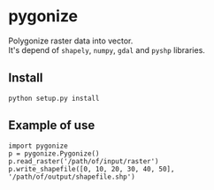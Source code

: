 # pygonize

Polygonize raster data into vector.  
It's depend of `shapely`, `numpy`, `gdal` and `pyshp` libraries.


## Install

    python setup.py install


## Example of use

    import pygonize
    p = pygonize.Pygonize()
    p.read_raster('/path/of/input/raster')
    p.write_shapefile([0, 10, 20, 30, 40, 50], '/path/of/output/shapefile.shp')
